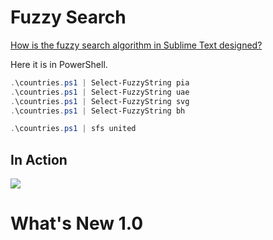 # Fuzzy Search

[How is the fuzzy search algorithm in Sublime Text designed?](https://www.quora.com/How-is-the-fuzzy-search-algorithm-in-Sublime-Text-designed)

Here it is in PowerShell.

```powershell
.\countries.ps1 | Select-FuzzyString pia
.\countries.ps1 | Select-FuzzyString uae
.\countries.ps1 | Select-FuzzyString svg
.\countries.ps1 | Select-FuzzyString bh

.\countries.ps1 | sfs united
```

## In Action

![](https://raw.githubusercontent.com/dfinke/PowerShellFuzzySearch/master/media/fuzzysearch.gif)


# What's New 1.0